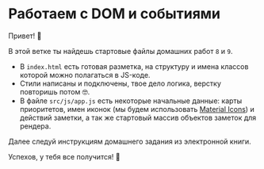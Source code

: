 # Работаем с DOM и событиями

Привет! 👋

В этой ветке ты найдешь стартовые файлы домашних работ `8` и `9`.

- В `index.html` есть готовая разметка, на структуру и имена классов которой
можно полагаться в JS-коде.
- Стили написаны и подключены, твое дело логика, верстку повторишь потом 🤓.
- В файле `src/js/app.js` есть некоторые начальные данные: карты приоритетов,
имен иконок (мы будем использовать
[ Material Icons](https://google.github.io/material-design-icons/)) и действий
заметки, а так же стартовый массив объектов заметок для рендера.

Далее следуй инструкциям домашнего задания из электронной книги.

Успехов, у тебя все получится! 🤖

